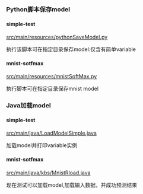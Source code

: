 ### Python脚本保存model

#### simple-test

[src/main/resources/pythonSaveModel.py](http://52.80.92.184/xianhong.xu/tensorflow-model-loader-jvm/blob/master/src/main/resources/pythonSaveModel.py)

执行该脚本可在指定目录保存model:仅含有简单variable

#### mnist-sotfmax

[src/main/resources/mnistSoftMax.py](http://52.80.92.184/xianhong.xu/tensorflow-model-loader-jvm/blob/master/src/main/resources/mnistSoftMax.py)

执行脚本可在指定目录保存mnist model

### Java加载model

#### simple-test

[src/main/java/LoadModelSimple.java](http://52.80.92.184/xianhong.xu/tensorflow-model-loader-jvm/blob/master/src/main/java/LoadModelSimple.java)

加载model并打印variable实例

#### mnist-sotfmax

[src/main/java/kbs/MnistRload.java](http://52.80.92.184/xianhong.xu/tensorflow-model-loader-jvm/blob/master/src/main/java/kbs/MnistRload.java)

现在测试可以加载model,加载输入数据，并成功预测结果